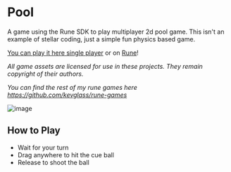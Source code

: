# Pool

A game using the Rune SDK to play multiplayer 2d pool game. This isn't an example of stellar coding, just a simple fun physics based game.

[You can play it here single player](https://kevglass.github.io/rune-pool/) or on [Rune](https://rune.ai)!

_All game assets are licensed for use in these projects. They remain copyright of their authors._

_You can find the rest of my rune games here https://github.com/kevglass/rune-games_

![image](https://github.com/user-attachments/assets/ecb80f1c-631b-4b60-9272-dea39fb7d198)

## How to Play

* Wait for your turn
* Drag anywhere to hit the cue ball
* Release to shoot the ball
